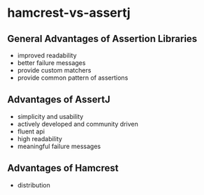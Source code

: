 # hamcrest-vs-assertj 

## General Advantages of Assertion Libraries

- improved readability
- better failure messages
- provide custom matchers
- provide common pattern of assertions

## Advantages of AssertJ

- simplicity and usability
- actively developed and community driven
- fluent api
- high readability
- meaningful failure messages

## Advantages of Hamcrest

- distribution
